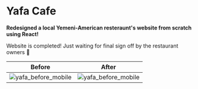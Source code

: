 # Yafa Cafe

**Redesigned a local Yemeni-American resteraunt's website from scratch using React!**

Website is completed! Just waiting for final sign off by the restaurant owners 🙂

| Before | After |
| ------ | ----- |
|![yafa_before_mobile](https://user-images.githubusercontent.com/24259728/130336795-36b0cb42-bc40-4bda-bcee-22df65fa4051.gif) | ![yafa_before_mobile](https://user-images.githubusercontent.com/24259728/130336800-6f49d2b7-9da0-46fa-84bb-d7bb5871f5d9.gif) |

